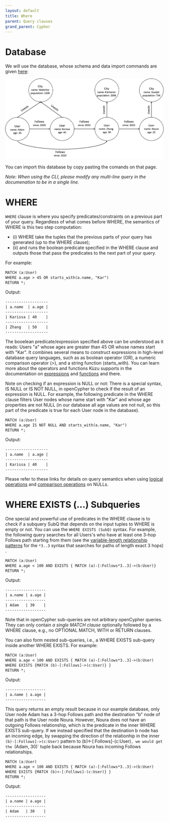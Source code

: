 ```yaml
---
layout: default
title: Where
parent: Query clauses
grand_parent: Cypher
---
```


# Database
We will use the database, whose schema and data import commands are given [here](example-database.md):

<img src="running-example.png" width="800">

You can import this database by copy pasting the comands on that page. 

*Note: When using the CLI, please modify any multi-line query in the documenation to be in a single line.*

# WHERE
`WHERE` clause is where you specify predicates/constraints on a previous part of your query.
Regardless of what comes before WHERE, the semantics of WHERE is this two step computation: 
  - (i) WHERE take the tuples  that the previous parts of your query has generated (up to the WHERE clause);
  - (ii) and runs the boolean predicate specified in the WHERE clause and outputs those that pass the predicates to
    the next part of your query.

For example:

```
MATCH (a:User)
WHERE a.age > 45 OR starts_with(a.name, "Kar")
RETURN *;
```
Output:
```
-------------------
| a.name  | a.age |
-------------------
| Karissa | 40    |
-------------------
| Zhang   | 50    |
-------------------
```
The booelean predicate/expression specified above can be understood as it reads: Users "a" whose ages are
greater than 45 OR whose names start with "Kar". It combines several means to construct expressions
in high-level database query languages, such as as boolean operator (OR), a numeric comparison operator (>),
and a string function (starts_with). You can learn more about the operators and functions Kùzu supports
in the documentation on [expressions](https://github.com/kuzudb/kuzudb.github.io/tree/documentation/docs/cypher/expressions
) and [functions](https://github.com/kuzudb/kuzudb.github.io/blob/documentation/docs/cypher/functions) and there. 

Note on checking if an expression is NULL or not: There is a special syntax, IS NULL or IS NOT NULL,
in openCypher to check if the result of an expression is NULL. For example, the following
predicate in the WHERE clause filters User nodes whose name start with "Kar" and whose age 
properties are not NULL (in our database all age values are not null, so this part 
of the predicate is true for each User node in the database).
```
MATCH (a:User)
WHERE a.age IS NOT NULL AND starts_with(a.name, "Kar")
RETURN *;
```
Output:
```
-------------------
| a.name  | a.age |
-------------------
| Karissa | 40    |
-------------------
```
Please refer to these links for details on query semantics when using 
[logical operations](../expressions/logical.md) and [comparison operations](../data-types.md#null-values) on NULLs.

# WHERE EXISTS (...) Subqueries
One special and powerful use of predicates in the WHERE clause is to check
if a subquery SubQ that depends on the input tuples to WHERE
is empty or not. You can use the `WHERE EXISTS (SubQ)` syntax. For example,
the following query searches for all Users's who have at least one 3-hop Follows
path starting from them (see the [variable-length relationship patterns](match.md#matching-variable-length-relationships) for the `*3..3` syntax that searches
for paths of length exact 3 hops) .

```
MATCH (a:User)
WHERE a.age < 100 AND EXISTS { MATCH (a)-[:Follows*3..3]->(b:User)} 
RETURN *;
```
Output:
```
------------------
| a.name | a.age |
------------------
| Adam   | 30    |
------------------
```
Note that in openCypher sub-queries are not arbitrary openCypher queries. They can only contain *a single MATCH clause* optionally
followed by a WHERE clause, e.g., no OPTIONAL MATCH, WITH or RETURN clauses.

You can also form nested sub-queries, i.e., a WHERE EXISTS sub-query inside another WHERE EXISTS. For example:

```
MATCH (a:User)
WHERE a.age < 100 AND EXISTS { MATCH (a)-[:Follows*3..3]->(b:User) WHERE EXISTS {MATCH (b)-[:Follows]->(c:User)} } 
RETURN *;
```
Output:
```
------------------
| a.name | a.age |
------------------
```
This query returns an empty result because in our example database, only User node Adam has a 3-hop Follows path and the destination
"b" node of that path is the User node Noura. However, Noura does not have an outgoing Follows relationship, which is the predicate in the 
inner WHERE EXISTS sub-query. If we instead specified that the destination b node has an incoming edge, by swapping the direction
of the relationhip in the inner `(b)-[:Follows]->(c:User)` pattern to (b)<-[:Follows]-(c:User)`, we would get the
`(Adam, 30)` tuple back because Noura has incoming Follows relationships.

```
MATCH (a:User)
WHERE a.age < 100 AND EXISTS { MATCH (a)-[:Follows*3..3]->(b:User) WHERE EXISTS {MATCH (b)<-[:Follows]-(c:User)} } 
RETURN *;
```
Output:
```
------------------
| a.name | a.age |
------------------
| Adam   | 30    |
------------------
```
